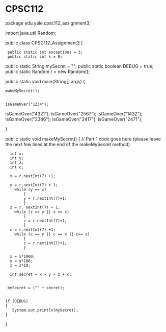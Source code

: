 CPSC112
=======

package edu.yale.cpsc112_assignment3;



import java.util.Random;


public class CPSC112_Assignment3 {
	
	
	 public static int exceptions = 3;
	 public static int k = 0;
	
	

  public static String mySecret = "";
  public static boolean DEBUG = true;
  public static Random r = new Random();

  public static void main(String[] args) {
    
    makeMySecret();
    
    
    isGameOver("1234");   
   isGameOver("4321");
    isGameOver("2567");
    isGameOver("1432");
   isGameOver("2346");
    isGameOver("2417");
  isGameOver("2471");
    
  
   
    
    
  }

  public static void makeMySecret() {
     // Part 1 code goes here (please leave the next few lines at the end of the makeMySecret method)
	  
	  int x;
	  int y;
	  int z;
	  int c;
	  
	  x = r.nextInt(7) +1; 
	  
	  y = r.nextInt(7) + 1; 
	  	while (y == x) 
	  		{
		    y = r.nextInt(7)+1;
	  		}
	  z = r. nextInt(7) + 1;
	  	while (z == y || z == x)
	  		{
	  		z = r.nextInt(7)+1;
	  		}
	  c = r.nextInt(7) +1; 
	  	while (c == y || c == x || c== z)
	  		{
	  		c = r.nextInt(7)+1;
	  		}
	  
	  x = x*1000;
	  y = y*100;
	  z = z*10;
	  
	  int secret = x + y + z + c;
	 

	 mySecret = ("" + secret);

	  
    if (DEBUG)
    {
       System.out.println(mySecret);
    }
    
  }
